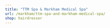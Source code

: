 ```yaml
---
title: "TTM Spa & Markham Medical Spa"
url: /markham/ttm-spa-and-markham-medical-spa/
shop: hairdresser
---
```

